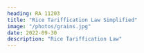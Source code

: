 ```yaml
---
heading: RA 11203
title: "Rice Tariffication Law Simplified"
image: "/photos/grains.jpg"
date: 2022-09-30
description: "Rice Tariffication Law"
---
```




